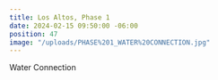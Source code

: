 ```yaml
---
title: Los Altos, Phase 1
date: 2024-02-15 09:50:00 -06:00
position: 47
image: "/uploads/PHASE%201_WATER%20CONNECTION.jpg"
---
```


Water Connection